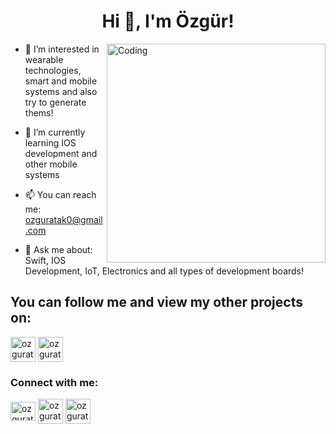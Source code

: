 <h1 align="center">Hi 👋, I'm Özgür!</h1>

<img align="right" alt="Coding" width="350" src="https://user-images.githubusercontent.com/45077422/198304360-601e00b0-0fbb-4988-99be-b2d892575b10.gif">


- 👀 I’m interested in wearable technologies, smart and mobile systems and also try to generate thems!

- 🌱 I’m currently learning IOS development and other mobile systems

- 📫 You can reach me: ozguratak0@gmail.com  
                                                           
- 💬 Ask me about: Swift, IOS Development, IoT, Electronics and all types of development boards!

<h2 align="left">You can follow me and view my other projects on:</h2>
<p align="left">
<a href="https://www.instructables.com/member/ozguratak0/" target="blank"><img align="center" src="https://user-images.githubusercontent.com/45077422/198299873-fd17716c-a50f-4b34-9515-2941cc15c867.png" alt="ozguratak" height="40" width="40" /></a>
<a href="https://www.thingiverse.com/ozguratak/designs" target="blank"><img align="center" src="https://user-images.githubusercontent.com/45077422/198305314-c82da865-6603-4806-a492-b3d6edf73d94.png" alt="ozguratak/designs" height="40" width="40" /></a>


<h3 align="left">Connect with me:</h3>
<p align="left">
<a href="https://linkedin.com/in/oatak" target="blank"><img align="center" src="https://raw.githubusercontent.com/rahuldkjain/github-profile-readme-generator/master/src/images/icons/Social/linked-in-alt.svg" alt="ozguratak" height="30" width="40" /></a>
  <a href="https://open.spotify.com/user/ozguratak?si=eaf4e49f0a474807" target="blank"><img align="center" src="https://upload.wikimedia.org/wikipedia/commons/thumb/8/84/Spotify_icon.svg/1024px-Spotify_icon.svg.png?20220821125323" alt="ozguratak" height="40" width="40" /></a>
  <a href="https://www.upwork.com/freelancers/ozguratak" target="blank"><img align="center" src="https://assets-global.website-files.com/603fea6471d9d8559d077603/6092b7514135708162a4be92_Favicon%20256.png" alt="ozguratak" height="40" width="40" /></a>
</p>




<!---
ozguratak/ozguratak is a ✨ special ✨ repository because its `README.md` (this file) appears on your GitHub profile.
You can click the Preview link to take a look at your changes.
--->
